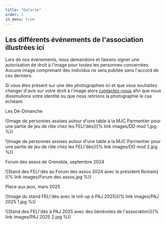 ```yaml
---
title: "Galerie"
order: 2
in_menu: true
---
```

## Les différents événements de l'association illustrées ici

Lors de nos événements, nous demandons et faisons signer une autorisation de droit à l'image pour toutes les personnes concernées. Aucune image comprenant des individus ne sera publiée sans l'accord de ces derniers.

Si vous êtes présent sur une des photographies ici et que vous souhaitez changer d'avis sur votre droit à l'image alors [contactez-nous](https://felides-jdr.fr/contact.html) afin que nous dissimulions votre identité ou que nous retirions la photographie le cas échéant.

<p class="encart">Les Dé-Dimanche</p>

![Image de personnes assises autour d'une table à la MJC Parmentier pour une partie de jeu de rôle chez les FELI'dés]({% link images/DD mod 1.jpg %})

![Image de personnes assises autour d'une table à la MJC Parmentier pour une partie de jeu de rôle chez les FELI'dés]({% link images/DD mod 2.jpg %})


<p class="encart">Forum des assos de Grenoble, septembre 2024</p>

![Stand des FELI'dés au Forum des assos 2024 avec le président Romain]({% link images/Forum des assos.jpg %})


<p class="encart">Place aux jeux, mars 2025</p>

![Image du stand FELi'dés avec le roll-up à PAJ 2025]({% link images/PAJ 2025 1.jpg %})

![Stand des FELI'dés à PAJ 2025 avec des bénévoles de l'association]({% link images/PAJ 2025 2.jpg %}) 